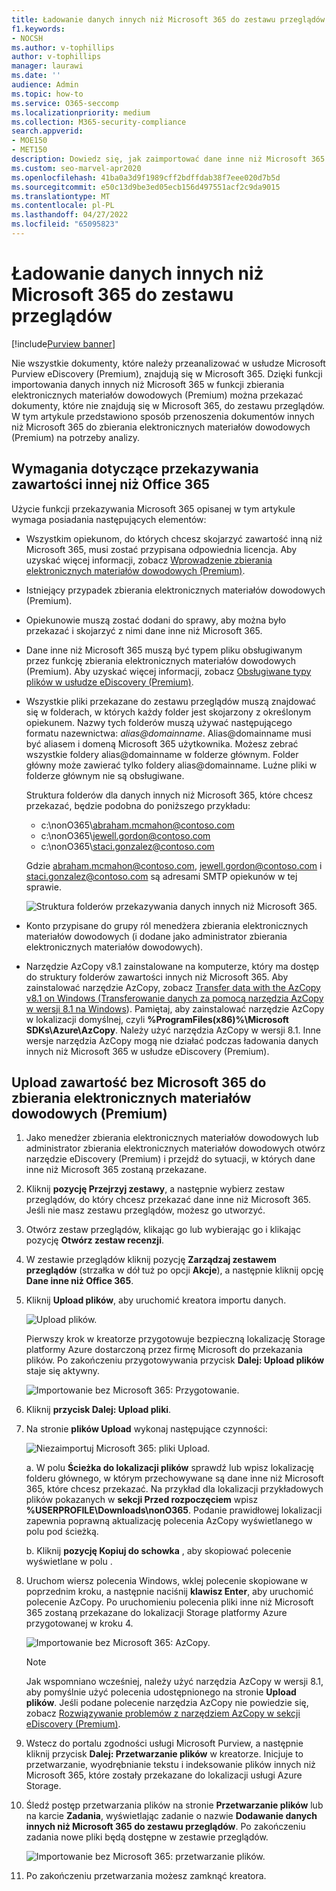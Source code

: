 ```yaml
---
title: Ładowanie danych innych niż Microsoft 365 do zestawu przeglądów
f1.keywords:
- NOCSH
ms.author: v-tophillips
author: v-tophillips
manager: laurawi
ms.date: ''
audience: Admin
ms.topic: how-to
ms.service: O365-seccomp
ms.localizationpriority: medium
ms.collection: M365-security-compliance
search.appverid:
- MOE150
- MET150
description: Dowiedz się, jak zaimportować dane inne niż Microsoft 365 do zestawu przeglądów do analizy w przypadku zbierania elektronicznych materiałów dowodowych (Premium).
ms.custom: seo-marvel-apr2020
ms.openlocfilehash: 41ba0a3d9f1989cff2bdffdab38f7eee020d7b5d
ms.sourcegitcommit: e50c13d9be3ed05ecb156d497551acf2c9da9015
ms.translationtype: MT
ms.contentlocale: pl-PL
ms.lasthandoff: 04/27/2022
ms.locfileid: "65095823"
---
```

# <a name="load-non-microsoft-365-data-into-a-review-set"></a>Ładowanie danych innych niż Microsoft 365 do zestawu przeglądów

[!include[Purview banner](../includes/purview-rebrand-banner.md)]

Nie wszystkie dokumenty, które należy przeanalizować w usłudze Microsoft Purview eDiscovery (Premium), znajdują się w Microsoft 365. Dzięki funkcji importowania danych innych niż Microsoft 365 w funkcji zbierania elektronicznych materiałów dowodowych (Premium) można przekazać dokumenty, które nie znajdują się w Microsoft 365, do zestawu przeglądów. W tym artykule przedstawiono sposób przenoszenia dokumentów innych niż Microsoft 365 do zbierania elektronicznych materiałów dowodowych (Premium) na potrzeby analizy.

## <a name="requirements-to-upload-non-office-365-content"></a>Wymagania dotyczące przekazywania zawartości innej niż Office 365

Użycie funkcji przekazywania Microsoft 365 opisanej w tym artykule wymaga posiadania następujących elementów:

- Wszystkim opiekunom, do których chcesz skojarzyć zawartość inną niż Microsoft 365, musi zostać przypisana odpowiednia licencja. Aby uzyskać więcej informacji, zobacz [Wprowadzenie zbierania elektronicznych materiałów dowodowych (Premium)](get-started-with-advanced-ediscovery.md#step-1-verify-and-assign-appropriate-licenses).

- Istniejący przypadek zbierania elektronicznych materiałów dowodowych (Premium).

- Opiekunowie muszą zostać dodani do sprawy, aby można było przekazać i skojarzyć z nimi dane inne niż Microsoft 365.

- Dane inne niż Microsoft 365 muszą być typem pliku obsługiwanym przez funkcję zbierania elektronicznych materiałów dowodowych (Premium). Aby uzyskać więcej informacji, zobacz [Obsługiwane typy plików w usłudze eDiscovery (Premium)](supported-filetypes-ediscovery20.md).

- Wszystkie pliki przekazane do zestawu przeglądów muszą znajdować się w folderach, w których każdy folder jest skojarzony z określonym opiekunem. Nazwy tych folderów muszą używać następującego formatu nazewnictwa: *alias@domainname*. Alias@domainname musi być aliasem i domeną Microsoft 365 użytkownika. Możesz zebrać wszystkie foldery alias@domainname w folderze głównym. Folder główny może zawierać tylko foldery alias@domainname. Luźne pliki w folderze głównym nie są obsługiwane.

   Struktura folderów dla danych innych niż Microsoft 365, które chcesz przekazać, będzie podobna do poniższego przykładu:

   - c:\nonO365\abraham.mcmahon@contoso.com
   - c:\nonO365\jewell.gordon@contoso.com
   - c:\nonO365\staci.gonzalez@contoso.com

   Gdzie abraham.mcmahon@contoso.com, jewell.gordon@contoso.com i staci.gonzalez@contoso.com są adresami SMTP opiekunów w tej sprawie.

   ![Struktura folderów przekazywania danych innych niż Microsoft 365.](../media/3f2dde84-294e-48ea-b44b-7437bd25284c.png)

- Konto przypisane do grupy ról menedżera zbierania elektronicznych materiałów dowodowych (i dodane jako administrator zbierania elektronicznych materiałów dowodowych).

- Narzędzie AzCopy v8.1 zainstalowane na komputerze, który ma dostęp do struktury folderów zawartości innych niż Microsoft 365. Aby zainstalować narzędzie AzCopy, zobacz [Transfer data with the AzCopy v8.1 on Windows (Transferowanie danych za pomocą narzędzia AzCopy w wersji 8.1 na Windows](/previous-versions/azure/storage/storage-use-azcopy)). Pamiętaj, aby zainstalować narzędzie AzCopy w lokalizacji domyślnej, czyli **%ProgramFiles(x86)%\Microsoft SDKs\Azure\AzCopy**. Należy użyć narzędzia AzCopy w wersji 8.1. Inne wersje narzędzia AzCopy mogą nie działać podczas ładowania danych innych niż Microsoft 365 w usłudze eDiscovery (Premium).


## <a name="upload-non-microsoft-365-content-into-ediscovery-premium"></a>Upload zawartość bez Microsoft 365 do zbierania elektronicznych materiałów dowodowych (Premium)

1. Jako menedżer zbierania elektronicznych materiałów dowodowych lub administrator zbierania elektronicznych materiałów dowodowych otwórz narzędzie eDiscovery (Premium) i przejdź do sytuacji, w których dane inne niż Microsoft 365 zostaną przekazane.  

2. Kliknij **pozycję Przejrzyj zestawy**, a następnie wybierz zestaw przeglądów, do który chcesz przekazać dane inne niż Microsoft 365.  Jeśli nie masz zestawu przeglądów, możesz go utworzyć. 
 
3. Otwórz zestaw przeglądów, klikając go lub wybierając go i klikając pozycję **Otwórz zestaw recenzji**.

4. W zestawie przeglądów kliknij pozycję **Zarządzaj zestawem przeglądów** (strzałka w dół tuż po opcji **Akcje**), a następnie kliknij opcję **Dane inne niż Office 365**.

5. Kliknij **Upload plików**, aby uruchomić kreatora importu danych.

   ![Upload plików.](../media/574f4059-4146-4058-9df3-ec97cf28d7c7.png)

   Pierwszy krok w kreatorze przygotowuje bezpieczną lokalizację Storage platformy Azure dostarczoną przez firmę Microsoft do przekazania plików.  Po zakończeniu przygotowywania przycisk **Dalej: Upload plików** staje się aktywny.

   ![Importowanie bez Microsoft 365: Przygotowanie.](../media/0670a347-a578-454a-9b3d-e70ef47aec57.png)
 
5. Kliknij **przycisk Dalej: Upload pliki**.

6. Na stronie **plików Upload** wykonaj następujące czynności:

   ![Niezaimportuj Microsoft 365: pliki Upload.](../media/3ea53b5d-7f9b-4dfc-ba63-90a38c14d41a.png)

   a. W polu **Ścieżka do lokalizacji plików** sprawdź lub wpisz lokalizację folderu głównego, w którym przechowywane są dane inne niż Microsoft 365, które chcesz przekazać. Na przykład dla lokalizacji przykładowych plików pokazanych w **sekcji Przed rozpoczęciem** wpisz **%USERPROFILE\Downloads\nonO365**. Podanie prawidłowej lokalizacji zapewnia poprawną aktualizację polecenia AzCopy wyświetlanego w polu pod ścieżką.

   b. Kliknij **pozycję Kopiuj do schowka** , aby skopiować polecenie wyświetlane w polu .

7. Uruchom wiersz polecenia Windows, wklej polecenie skopiowane w poprzednim kroku, a następnie naciśnij **klawisz Enter**, aby uruchomić polecenie AzCopy.  Po uruchomieniu polecenia pliki inne niż Microsoft 365 zostaną przekazane do lokalizacji Storage platformy Azure przygotowanej w kroku 4.

   ![Importowanie bez Microsoft 365: AzCopy.](../media/504e2dbe-f36f-4f36-9b08-04aea85d8250.png)

   > [!NOTE]
   > Jak wspomniano wcześniej, należy użyć narzędzia AzCopy w wersji 8.1, aby pomyślnie użyć polecenia udostępnionego na stronie **Upload plików**. Jeśli podane polecenie narzędzia AzCopy nie powiedzie się, zobacz [Rozwiązywanie problemów z narzędziem AzCopy w sekcji eDiscovery (Premium)](troubleshooting-azcopy.md).

8. Wstecz do portalu zgodności usługi Microsoft Purview, a następnie kliknij przycisk **Dalej: Przetwarzanie plików** w kreatorze.  Inicjuje to przetwarzanie, wyodrębnianie tekstu i indeksowanie plików innych niż Microsoft 365, które zostały przekazane do lokalizacji usługi Azure Storage.  

9. Śledź postęp przetwarzania plików na stronie **Przetwarzanie plików** lub na karcie **Zadania**, wyświetlając zadanie o nazwie **Dodawanie danych innych niż Microsoft 365 do zestawu przeglądów**.  Po zakończeniu zadania nowe pliki będą dostępne w zestawie przeglądów.

   ![Importowanie bez Microsoft 365: przetwarzanie plików.](../media/218b1545-416a-4a9f-9b25-3b70e8508f67.png)

10. Po zakończeniu przetwarzania możesz zamknąć kreatora.
